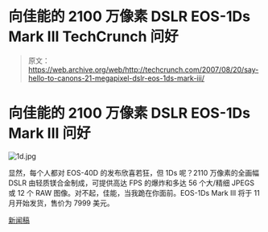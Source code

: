 # 向佳能的 2100 万像素 DSLR EOS-1Ds Mark III TechCrunch 问好

> 原文：<https://web.archive.org/web/http://techcrunch.com/2007/08/20/say-hello-to-canons-21-megapixel-dslr-eos-1ds-mark-iii/>

# 向佳能的 2100 万像素 DSLR EOS-1Ds Mark III 问好

![1d.jpg](img/16097db05fb80efe281c84f2bfe1f419.png)

显然，每个人都对 EOS-40D 的发布欣喜若狂，但 1Ds 呢？2110 万像素的全画幅 DSLR 由轻质镁合金制成，可提供高达 FPS 的爆炸和多达 56 个大/精细 JPEGS 或 12 个 RAW 图像。对不起，佳能，当我跪在你面前。EOS-1Ds Mark III 将于 11 月开始发货，售价为 7999 美元。

[新闻稿](https://web.archive.org/web/20221006042947/http://www.usa.canon.com/templatedata/pressrelease/20070820_1dsmk3.html)